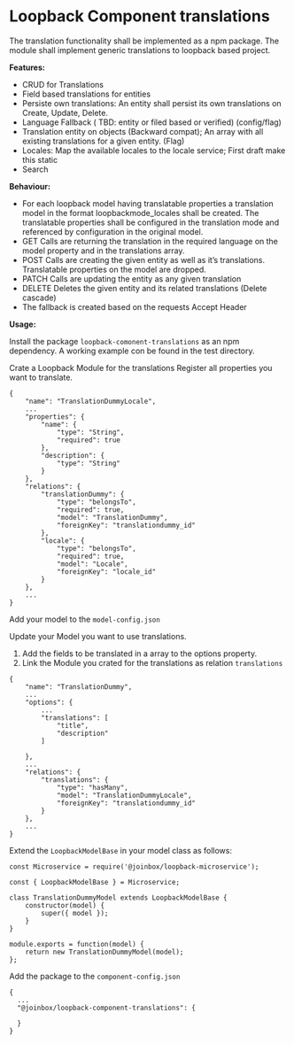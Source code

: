 # Loopback Component translations


The translation functionality shall be implemented as a npm package.
The module shall implement generic translations to loopback based project.

**Features:**

* CRUD for Translations
* Field based translations for entities
* Persiste own translations: An entity shall persist its own translations on Create, Update, Delete.
* Language Fallback ( TBD: entity or filed based or verified) (config/flag)
* Translation entity on objects (Backward compat); An array with all existing translations for a given entity. (Flag)
* Locales: Map the available locales to the locale service; First draft make this static
* Search

**Behaviour:**

* For each loopback model having translatable properties a translation model in the format loopbackmode_locales shall be created. The translatable properties shall be configured in the translation mode and referenced by configuration in the original model.
* GET Calls are returning the translation in the required language on the model property and in the translations array.
* POST Calls are creating the given entity as well as it’s translations. Translatable properties on the model are dropped.
* PATCH Calls are updating the entity as any given translation
* DELETE Deletes the given entity and its related translations (Delete cascade)
* The fallback is created based on the requests Accept Header

**Usage:**

Install the package `loopback-comonent-translations` as an npm dependency.
A working example con be found in the test directory.

Crate a Loopback Module for the translations
Register all properties you want to translate.

```
{
    "name": "TranslationDummyLocale",
    ...
    "properties": {
        "name": {
            "type": "String",
            "required": true
        },
        "description": {
            "type": "String"
        }
    },
    "relations": {
        "translationDummy": {
            "type": "belongsTo",
            "required": true,
            "model": "TranslationDummy",
            "foreignKey": "translationdummy_id"
        },
        "locale": {
            "type": "belongsTo",
            "required": true,
            "model": "Locale",
            "foreignKey": "locale_id"
        }
    },
    ...
}
```

Add your model to the `model-config.json`

Update your Model you want to use translations.
1. Add the fields to be translated in a array to the options property.
2. Link the Module you crated for the translations as relation `translations`

```
{
    "name": "TranslationDummy",
    ...
    "options": {
        ...
        "translations": [
            "title",
            "description"
        ]

    },
    ...
    "relations": {
        "translations": {
            "type": "hasMany",
            "model": "TranslationDummyLocale",
            "foreignKey": "translationdummy_id"
        }
    },
    ...
}

```

Extend the `LoopbackModelBase` in your model class as follows:


```
const Microservice = require('@joinbox/loopback-microservice');

const { LoopbackModelBase } = Microservice;

class TranslationDummyModel extends LoopbackModelBase {
    constructor(model) {
        super({ model });
    }
}

module.exports = function(model) {
    return new TranslationDummyModel(model);
};

```

Add the package to the `component-config.json`


```
{
  ...
  "@joinbox/loopback-component-translations": {

  }
}

```
